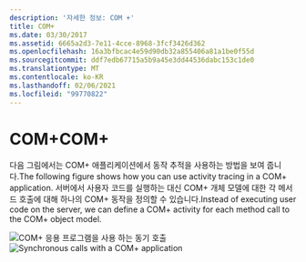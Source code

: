 ```yaml
---
description: '자세한 정보: COM +'
title: COM+
ms.date: 03/30/2017
ms.assetid: 6665a2d3-7e11-4cce-8968-3fcf3426d362
ms.openlocfilehash: 16a3bfbcac4e59d90db32a855406a81a1be0f55d
ms.sourcegitcommit: ddf7edb67715a5b9a45e3dd44536dabc153c1de0
ms.translationtype: MT
ms.contentlocale: ko-KR
ms.lasthandoff: 02/06/2021
ms.locfileid: "99770822"
---
```

# <a name="com"></a><span data-ttu-id="99bb6-103">COM+</span><span class="sxs-lookup"><span data-stu-id="99bb6-103">COM+</span></span>

<span data-ttu-id="99bb6-104">다음 그림에서는 COM+ 애플리케이션에서 동작 추적을 사용하는 방법을 보여 줍니다.</span><span class="sxs-lookup"><span data-stu-id="99bb6-104">The following figure shows how you can use activity tracing in a COM+ application.</span></span> <span data-ttu-id="99bb6-105">서버에서 사용자 코드를 실행하는 대신 COM+ 개체 모델에 대한 각 메서드 호출에 대해 하나의 COM+ 동작을 정의할 수 있습니다.</span><span class="sxs-lookup"><span data-stu-id="99bb6-105">Instead of executing user code on the server, we can define a COM+ activity for each method call to the COM+ object model.</span></span>  
  
 <span data-ttu-id="99bb6-106">![COM&#43; 응용 프로그램을 사용 하는 동기 호출](media/com-tracing.gif "Com + 추적")</span><span class="sxs-lookup"><span data-stu-id="99bb6-106">![Synchronous calls with a COM&#43; application](media/com-tracing.gif "Com+Tracing")</span></span>
